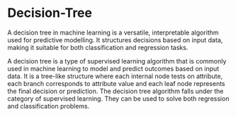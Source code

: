 # Decision-Tree
A decision tree in machine learning is a versatile, interpretable algorithm used for predictive modelling. It structures decisions based on input data, making it suitable for both classification and regression tasks.

A decision tree is a type of supervised learning algorithm that is commonly used in machine learning to model and predict outcomes based on input data. It is a tree-like structure where each internal node tests on attribute, each branch corresponds to attribute value and each leaf node represents the final decision or prediction. The decision tree algorithm falls under the category of supervised learning. They can be used to solve both regression and classification problems.
